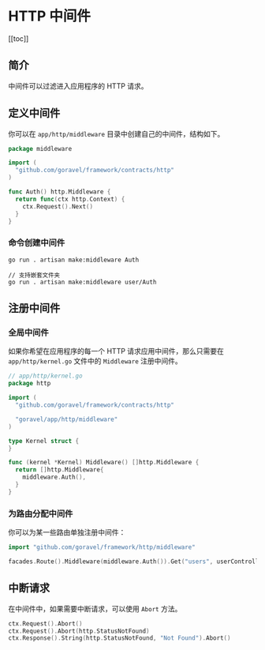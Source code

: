 # HTTP 中间件

[[toc]]

## 简介

中间件可以过滤进入应用程序的 HTTP 请求。

## 定义中间件

你可以在 `app/http/middleware` 目录中创建自己的中间件，结构如下。

```go
package middleware

import (
  "github.com/goravel/framework/contracts/http"
)

func Auth() http.Middleware {
  return func(ctx http.Context) {
    ctx.Request().Next()
  }
}
```

### 命令创建中间件
```
go run . artisan make:middleware Auth

// 支持嵌套文件夹
go run . artisan make:middleware user/Auth
```

## 注册中间件

### 全局中间件

如果你希望在应用程序的每一个 HTTP 请求应用中间件，那么只需要在 `app/http/kernel.go` 文件中的 `Middleware` 注册中间件。

```go
// app/http/kernel.go
package http

import (
  "github.com/goravel/framework/contracts/http"

  "goravel/app/http/middleware"
)

type Kernel struct {
}

func (kernel *Kernel) Middleware() []http.Middleware {
  return []http.Middleware{
    middleware.Auth(),
  }
}
```

### 为路由分配中间件

你可以为某一些路由单独注册中间件：

```go
import "github.com/goravel/framework/http/middleware"

facades.Route().Middleware(middleware.Auth()).Get("users", userController.Show)
```

## 中断请求

在中间件中，如果需要中断请求，可以使用 `Abort` 方法。

```go
ctx.Request().Abort()
ctx.Request().Abort(http.StatusNotFound)
ctx.Response().String(http.StatusNotFound, "Not Found").Abort()
```

<CommentService/>